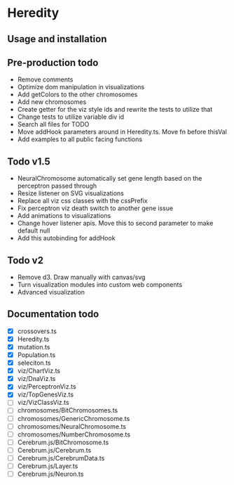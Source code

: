 # Heredity

## Usage and installation

## Pre-production todo

- Remove comments
- Optimize dom manipulation in visualizations
- Add getColors to the other chromosomes
- Add new chromosomes
- Create getter for the viz style ids and rewrite the tests to utilize that
- Change tests to utilize variable div id
- Search all files for TODO
- Move addHook parameters around in Heredity.ts. Move fn before thisVal
- Add examples to all public facing functions

## Todo v1.5

- NeuralChromosome automatically set gene length based on the perceptron passed through
- Resize listener on SVG visualizations
- Replace all viz css classes with the cssPrefix
- Fix perceptron viz death switch to another gene issue
- Add animations to visualizations
- Change hover listener apis. Move this to second parameter to make default null
- Add this autobinding for addHook

## Todo v2

- Remove d3. Draw manually with canvas/svg
- Turn visualization modules into custom web components
- Advanced visualization

## Documentation todo

- [x] crossovers.ts
- [x] Heredity.ts
- [x] mutation.ts
- [x] Population.ts
- [x] seleciton.ts
- [x] viz/ChartViz.ts
- [x] viz/DnaViz.ts
- [x] viz/PerceptronViz.ts
- [x] viz/TopGenesViz.ts
- [ ] viz/VizClassViz.ts
- [ ] chromosomes/BitChromosomes.ts
- [ ] chromosomes/GenericChromosome.ts
- [ ] chromosomes/NeuralChromosome.ts
- [ ] chromosomes/NumberChromosome.ts
- [ ] Cerebrum.js/BitChromosome.ts
- [ ] Cerebrum.js/Cerebrum.ts
- [ ] Cerebrum.js/CerebrumData.ts
- [ ] Cerebrum.js/Layer.ts
- [ ] Cerebrum.js/Neuron.ts
